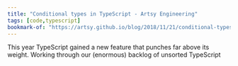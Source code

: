 ```yaml
---
title: "Conditional types in TypeScript - Artsy Engineering"
tags: [code,typescript]
bookmark-of: "https://artsy.github.io/blog/2018/11/21/conditional-types-in-typescript/"
---
```

This year TypeScript gained a new feature that punches far above its weight. Working through our (enormous) backlog of unsorted TypeScript
